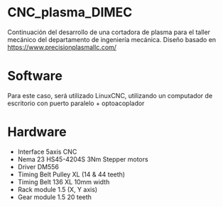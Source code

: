 # CNC_plasma_DIMEC
Continuación del desarrollo de una cortadora de plasma para el taller mecánico del departamento de ingeniería mecánica. 
Diseño basado en https://www.precisionplasmallc.com/
# Software
Para este caso, será utilizado LinuxCNC, utilizando un computador de escritorio con puerto paralelo + optoacoplador
# Hardware
- Interface 5axis CNC 
- Nema 23 HS45-4204S 3Nm Stepper motors
- Driver DM556
- Timing Belt Pulley XL (14 & 44 teeth)
- Timing Belt 136 XL 10mm width
- Rack module 1.5 (X, Y axis)
- Gear module 1.5 20 teeth

